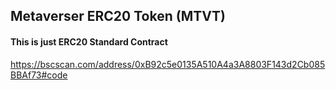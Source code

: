 ## Metaverser ERC20 Token (MTVT)

#### This is just ERC20 Standard Contract

https://bscscan.com/address/0xB92c5e0135A510A4a3A8803F143d2Cb085BBAf73#code


